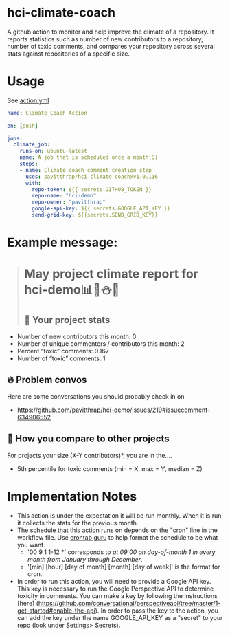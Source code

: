 # hci-climate-coach
A github action to monitor and help improve the climate of a repository. It reports statistics such as number of new contributors to a repository, number of toxic comments, and compares your repository across several stats against repositories of a specific size. 

# Usage

See [action.yml](action.yml)

```yaml
name: Climate Coach Action
  
on: [push]

jobs:
  climate_job:
    runs-on: ubuntu-latest
    name: A job that is scheduled once a month(S)
    steps:
    - name: Climate coach comment creation step
      uses: pavitthrap/hci-climate-coach@v1.0.116
      with:
        repo-token: ${{ secrets.GITHUB_TOKEN }}
        repo-name: "hci-demo"
        repo-owner: "pavitthrap"
        google-api-key: ${{ secrets.GOOGLE_API_KEY }}
        send-grid-key: ${{secrets.SEND_GRID_KEY}}
```


# Example message: 
> # May project climate report for hci-demo📊🐻⛄️🐛
> ## 🐻 Your project stats
- Number of new contributors this month: 0
- Number of unique commenters / contributors this month: 2
- Percent “toxic” comments: 0.167
- Number of “toxic” comments: 1
## 🔥 Problem convos
Here are some conversations you should probably check in on
- https://github.com/pavitthrap/hci-demo/issues/219#issuecomment-634906552
## 🐛 How you compare to other projects
For projects your size (X-Y contributors)*, you are in the….
- 5th percentile for toxic comments (min = X, max = Y, median = Z)

# Implementation Notes 
- This action is under the expectation it will be run monthly. When it is run, it collects the stats for the previous month. 
- The schedule that this action runs on depends on the "cron" line in the workflow file. Use [crontab guru](https://crontab.guru/) to help format the schedule to be what you want. 
  - '00 9 1 1-12 \*' corresponds to *at 09:00 on day-of-month 1 in every month from January through December*.
  - '[min] [hour] [day of month] [month] [day of week]' is the format for cron. 
- In order to run this action, you will need to provide a Google API key. This key is necessary to run the Google Perspective API to determine toxicity in comments. You can make a key by following the instructions [here] (https://github.com/conversationai/perspectiveapi/tree/master/1-get-started#enable-the-api). In order to pass the key to the action, you can add the key under the name GOOGLE_API_KEY as a "secret" to your repo (look under Settings> Secrets). 
